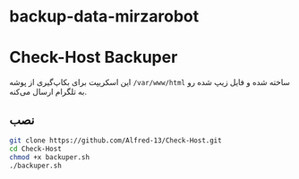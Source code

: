 # backup-data-mirzarobot

# Check-Host Backuper

این اسکریپت برای بکاپ‌گیری از پوشه `/var/www/html` ساخته شده و فایل زیپ شده رو به تلگرام ارسال می‌کنه.  

## نصب
```bash
git clone https://github.com/Alfred-13/Check-Host.git
cd Check-Host
chmod +x backuper.sh
./backuper.sh
